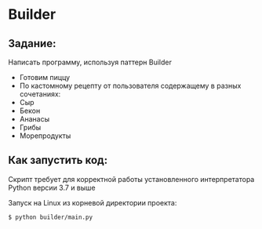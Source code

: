 # Builder

## Задание:

Написать программу, используя паттерн Builder

- Готовим пиццу
- По кастомному рецепту от пользователя содержащему в разных сочетаниях:
- Сыр
- Бекон
- Ананасы
- Грибы
- Морепродукты

## Как запустить код:

Скрипт требует для корректной работы установленного интерпретатора Python версии 3.7 и выше

Запуск на Linux из корневой директории проекта:

```$ python builder/main.py```
